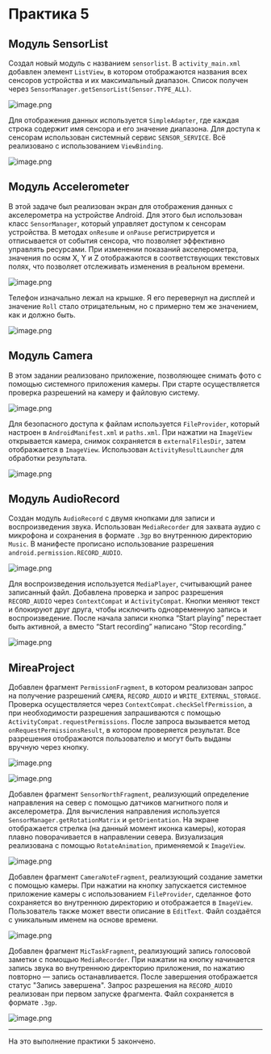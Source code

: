 # Практика 5

## Модуль SensorList

Создал новый модуль с названием `sensorlist`. В `activity_main.xml` добавлен элемент `ListView`, в котором отображаются названия всех сенсоров устройства и их максимальный диапазон. Список получен через `SensorManager.getSensorList(Sensor.TYPE_ALL)`. 

![image.png](readme_images/image.png)

Для отображения данных используется `SimpleAdapter`, где каждая строка содержит имя сенсора и его значение диапазона. Для доступа к сенсорам использован системный сервис `SENSOR_SERVICE`. Всё реализовано с использованием `ViewBinding`.

![image.png](readme_images/image%201.png)

## Модуль Accelerometer

В этой задаче был реализован экран для отображения данных с акселерометра на устройстве Android. Для этого был использован класс `SensorManager`, который управляет доступом к сенсорам устройства. В методах `onResume` и `onPause` регистрируется и отписывается от события сенсора, что позволяет эффективно управлять ресурсами. При изменении показаний акселерометра, значения по осям X, Y и Z отображаются в соответствующих текстовых полях, что позволяет отслеживать изменения в реальном времени.

![image.png](readme_images/image%202.png)

Телефон изначально лежал на крышке. Я его перевернул на дисплей и значение `Roll` стало отрицательным, но с примерно тем же значением, как и должно быть.

![image.png](readme_images/image%203.png)

## Модуль Camera

В этом задании реализовано приложение, позволяющее снимать фото с помощью системного приложения камеры. При старте осуществляется проверка разрешений на камеру и файловую систему. 

![image.png](readme_images/image%204.png)

Для безопасного доступа к файлам используется `FileProvider`, который настроен в `AndroidManifest.xml` и `paths.xml`. При нажатии на `ImageView` открывается камера, снимок сохраняется в `externalFilesDir`, затем отображается в `ImageView`. Использован `ActivityResultLauncher` для обработки результата.

![image.png](readme_images/image%205.png)

## Модуль AudioRecord

Создан модуль `AudioRecord` с двумя кнопками для записи и воспроизведения звука. Использован `MediaRecorder` для захвата аудио с микрофона и сохранения в формате `.3gp` во внутреннюю директорию `Music`.  В манифесте прописано использование разрешения `android.permission.RECORD_AUDIO`.

![image.png](readme_images/image%206.png)

Для воспроизведения используется `MediaPlayer`, считывающий ранее записанный файл. Добавлена проверка и запрос разрешения `RECORD_AUDIO` через `ContextCompat` и `ActivityCompat`. Кнопки меняют текст и блокируют друг друга, чтобы исключить одновременную запись и воспроизведение.  После начала записи кнопка “Start playing” перестает быть активной, а вместо “Start recording” написано “Stop recording.”

![image.png](readme_images/image%207.png)

## MireaProject

Добавлен фрагмент `PermissionFragment`, в котором реализован запрос на получение разрешений `CAMERA`, `RECORD_AUDIO` и `WRITE_EXTERNAL_STORAGE`. Проверка осуществляется через `ContextCompat.checkSelfPermission`, а при необходимости разрешения запрашиваются с помощью `ActivityCompat.requestPermissions`. После запроса вызывается метод `onRequestPermissionsResult`, в котором проверяется результат. Все разрешения отображаются пользователю и могут быть выданы вручную через кнопку.

![image.png](readme_images/image%208.png)

![image.png](readme_images/image%209.png)

Добавлен фрагмент `SensorNorthFragment`, реализующий определение направления на север с помощью датчиков магнитного поля и акселерометра. Для вычисления направления используется `SensorManager.getRotationMatrix` и `getOrientation`. На экране отображается стрелка (на данный момент иконка камеры), которая плавно поворачивается в направлении севера. Визуализация реализована с помощью `RotateAnimation`, применяемой к `ImageView`.

![image.png](readme_images/image%2010.png)

Добавлен фрагмент `CameraNoteFragment`, реализующий создание заметки с помощью камеры. При нажатии на кнопку запускается системное приложение камеры с использованием `FileProvider`, сделанное фото сохраняется во внутреннюю директорию и отображается в `ImageView`. Пользователь также может ввести описание в `EditText`. Файл создаётся с уникальным именем на основе времени.

![image.png](readme_images/image%2011.png)

Добавлен фрагмент `MicTaskFragment`, реализующий запись голосовой заметки с помощью `MediaRecorder`. При нажатии на кнопку начинается запись звука во внутреннюю директорию приложения, по нажатию повторно — запись останавливается. После завершения отображается статус "Запись завершена". Запрос разрешения на `RECORD_AUDIO` реализован при первом запуске фрагмента. Файл сохраняется в формате `.3gp`.

![image.png](readme_images/image%2012.png)

---

На это выполнение практики 5 закончено.